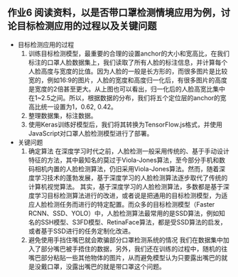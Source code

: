 ## 作业6 阅读资料，以是否带口罩检测情境应用为例，讨论目标检测应用的过程以及关键问题
* 目标检测应用的过程
    1.	训练目标检测模型，最重要的合理的设置anchor的大小和宽高比，在我们标注的口罩人脸数据集上，我们读取了所有人脸的标注信息，并计算每个人脸高度与宽度的比值。因为人脸的一般是长方形的，而很多图片是比较宽的，例如16:9的图片，人脸的宽度和高度归一化后，有很多图片的高度是宽度的2倍甚至更大。从上图也可以看出，归一化后的人脸高宽比集中在1~2.5之间。所以，根据数据的分布，我们将五个定位层的anchor的宽高比统一设置为1，0.62, 0.42。
    2.	整理数据集，标注数据。
    3.	使用Keras训练好模型后，我们将其转换为TensorFlow.js格式，并使用JavaScript对口罩人脸检测模型进行了部署。
* 关键问题
    1.	确定算法
    在深度学习时代之前，人脸检测一般采用传统的、基于手动设计特征的方法，其中最知名的莫过于Viola-Jones算法，至今部分手机和数码相机内置的人脸检测算法，仍旧采用Viola-Jones算法。然而，随着深度学习技术的蓬勃发展，基于深度学习的人脸检测算法逐步取代了传统的计算机视觉算法。
    其实，基于深度学习的人脸检测算法，多数都是基于深度学习目标检测算法进行的改进，或者说是把通用的目标检测模型，为适应人脸检测任务而进行的特定配置。而众多的目标检测模型（Faster RCNN、SSD、YOLO）中，人脸检测算法最常用的是SSD算法，例如知名的SSH模型、S3FD模型、RetinaFace算法，都是受SSD算法的启发，或者基于SSD进行的任务定制化改进。
    2.	避免使用手挡住嘴巴就会欺骗部分口罩检测系统的情况
    我们在数据集中加入了部分嘴巴被手捂住的数据，另外，我们还在训练的过程中，随机的往嘴巴部分粘贴一些其他物体的图片，从而避免模型认为只要露出嘴巴的就是没戴口罩，没露出嘴巴的就是带口罩这个问题。
